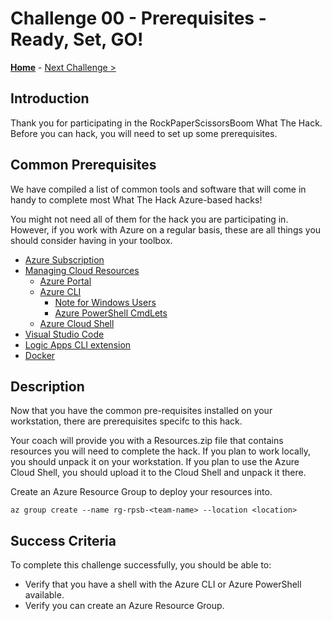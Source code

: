 # Challenge 00 - Prerequisites - Ready, Set, GO!

**[Home](../README.md)** - [Next Challenge >](./Challenge-01.md)

## Introduction

Thank you for participating in the RockPaperScissorsBoom What The Hack. Before you can hack, you will need to set up some prerequisites.

## Common Prerequisites

We have compiled a list of common tools and software that will come in handy to complete most What The Hack Azure-based hacks!

You might not need all of them for the hack you are participating in. However, if you work with Azure on a regular basis, these are all things you should consider having in your toolbox.

- [Azure Subscription](../../000-HowToHack/WTH-Common-Prerequisites.md#azure-subscription)
- [Managing Cloud Resources](../../000-HowToHack/WTH-Common-Prerequisites.md#managing-cloud-resources)
  - [Azure Portal](../../000-HowToHack/WTH-Common-Prerequisites.md#azure-portal)
  - [Azure CLI](../../000-HowToHack/WTH-Common-Prerequisites.md#azure-cli)
    - [Note for Windows Users](../../000-HowToHack/WTH-Common-Prerequisites.md#note-for-windows-users)
    - [Azure PowerShell CmdLets](../../000-HowToHack/WTH-Common-Prerequisites.md#azure-powershell-cmdlets)
  - [Azure Cloud Shell](../../000-HowToHack/WTH-Common-Prerequisites.md#azure-cloud-shell)
- [Visual Studio Code](../../000-HowToHack/WTH-Common-Prerequisites.md#visual-studio-code)
- [Logic Apps CLI extension](https://learn.microsoft.com/en-us/azure/logic-apps/quickstart-logic-apps-azure-cli#prerequisites)
- [Docker](https://docs.docker.com/engine/install/)

## Description

Now that you have the common pre-requisites installed on your workstation, there are prerequisites specifc to this hack.

Your coach will provide you with a Resources.zip file that contains resources you will need to complete the hack. If you plan to work locally, you should unpack it on your workstation. If you plan to use the Azure Cloud Shell, you should upload it to the Cloud Shell and unpack it there.

Create an Azure Resource Group to deploy your resources into.

```shell
az group create --name rg-rpsb-<team-name> --location <location>
```

## Success Criteria

To complete this challenge successfully, you should be able to:

- Verify that you have a shell with the Azure CLI or Azure PowerShell available.
- Verify you can create an Azure Resource Group.
